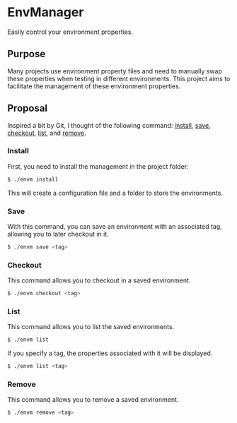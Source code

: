 # EnvManager

Easily control your environment properties.

## Purpose

Many projects use environment property files and need to manually swap these properties when testing in different environments. This project aims to facilitate the management of these environment properties.

## Proposal

Inspired a bit by Git, I thought of the following command: [install](#install), [save](#save), [checkout](#checkout), [list](#list), and [remove](#remove).

### Install

First, you need to install the management in the project folder:

```bash
$ ./envm install
```

This will create a configuration file and a folder to store the environments.

### Save

With this command, you can save an environment with an associated tag, allowing you to later checkout in it.

```bash
$ ./envm save <tag>
```

### Checkout

This command allows you to checkout in a saved environment.

```bash
$ ./envm checkout <tag>
```

### List

This command allows you to list the saved environments.

```bash
$ ./envm list
```

If you specify a tag, the properties associated with it will be displayed.

```bash
$ ./envm list <tag>
```

### Remove

This command allows you to remove a saved environment.

```bash
$ ./envm remove <tag>
```